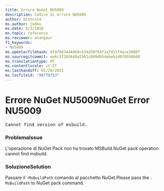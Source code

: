 ```yaml
---
title: Errore NuGet NU5009
description: Codice di errore NU5009
author: mishra14
ms.author: jodou
ms.date: 8/3/2018
ms.topic: reference
ms.reviewer: anangaur
f1_keywords:
- NU5009
ms.openlocfilehash: 8f978d3444469cb34d38f84f1a7d11f4ece3080f
ms.sourcegitcommit: ee6c3f203648a5561c809db54ebeb1d0f0598b68
ms.translationtype: MT
ms.contentlocale: it-IT
ms.lasthandoff: 01/26/2021
ms.locfileid: "98779753"
---
```

# <a name="nuget-error-nu5009"></a><span data-ttu-id="f8803-103">Errore NuGet NU5009</span><span class="sxs-lookup"><span data-stu-id="f8803-103">NuGet Error NU5009</span></span>
<pre>Cannot find version of msbuild.</pre>

### <a name="issue"></a><span data-ttu-id="f8803-104">Problema</span><span class="sxs-lookup"><span data-stu-id="f8803-104">Issue</span></span>

<span data-ttu-id="f8803-105">L'operazione di NuGet Pack non ha trovato MSBuild.</span><span class="sxs-lookup"><span data-stu-id="f8803-105">NuGet pack operation cannot find msbuild.</span></span>


### <a name="solution"></a><span data-ttu-id="f8803-106">Soluzione</span><span class="sxs-lookup"><span data-stu-id="f8803-106">Solution</span></span>

<span data-ttu-id="f8803-107">Passare il `-MsBuildPath` comando al pacchetto NuGet.</span><span class="sxs-lookup"><span data-stu-id="f8803-107">Please pass the `-MsBuildPath` to NuGet pack command.</span></span>

